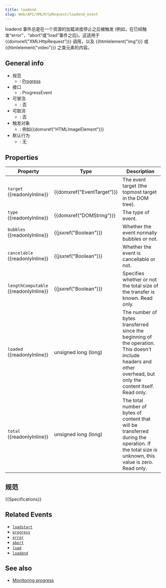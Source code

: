 ```yaml
---
title: loadend
slug: Web/API/XMLHttpRequest/loadend_event
---
```


loadend 事件总是在一个资源的加载进度停止之后被触发 (例如，在已经触发“error”，“abort”或“load”事件之后)。这适用于 {{domxref("XMLHttpRequest")}} 调用，以及 {{htmlelement("img")}} 或 {{htmlelement("video")}} 之类元素的内容。

## General info

- 规范
  - : [Progress](http://www.w3.org/TR/progress-events/)
- 接口
  - : ProgressEvent
- 可冒泡
  - : 否
- 可取消
  - : 否
- 触发对象
  - : 例如{{domxref("HTMLImageElement")}}
- 默认行为
  - : 无

## Properties

| Property                                    | Type                                 | Description                                                                                                                                                    |
| ------------------------------------------- | ------------------------------------ | -------------------------------------------------------------------------------------------------------------------------------------------------------------- |
| `target` {{readonlyInline}}           | {{domxref("EventTarget")}} | The event target (the topmost target in the DOM tree).                                                                                                         |
| `type` {{readonlyInline}}             | {{domxref("DOMString")}}     | The type of event.                                                                                                                                             |
| `bubbles` {{readonlyInline}}          | {{jsxref("Boolean")}}         | Whether the event normally bubbles or not.                                                                                                                     |
| `cancelable` {{readonlyInline}}       | {{jsxref("Boolean")}}         | Whether the event is cancellable or not.                                                                                                                       |
| `lengthComputable` {{readonlyInline}} | {{jsxref("Boolean")}}         | Specifies whether or not the total size of the transfer is known. Read only.                                                                                   |
| `loaded` {{readonlyInline}}           | unsigned long (long)                 | The number of bytes transferred since the beginning of the operation. This doesn't include headers and other overhead, but only the content itself. Read only. |
| `total` {{readonlyInline}}            | unsigned long (long)                 | The total number of bytes of content that will be transferred during the operation. If the total size is unknown, this value is zero. Read only.               |

## 规范

{{Specifications}}

## Related Events

- [`loadstart`](/zh-CN/docs/Web/API/XMLHttpRequest/loadstart_event)
- [`progress`](/zh-CN/docs/Web/API/XMLHttpRequest/progress_event)
- [`error`](/zh-CN/docs/Web/API/Element/error_event)
- [`abort`](/zh-CN/docs/Web/API/HTMLMediaElement/abort_event)
- [`load`](/zh-CN/docs/Web/API/Window/load_event)
- [`loadend`](/zh-CN/docs/Web/API/XMLHttpRequest/loadend_event)

## See also

- [Monitoring progress](/zh-CN/docs/DOM/XMLHttpRequest/Using_XMLHttpRequest#Monitoring_progress)
